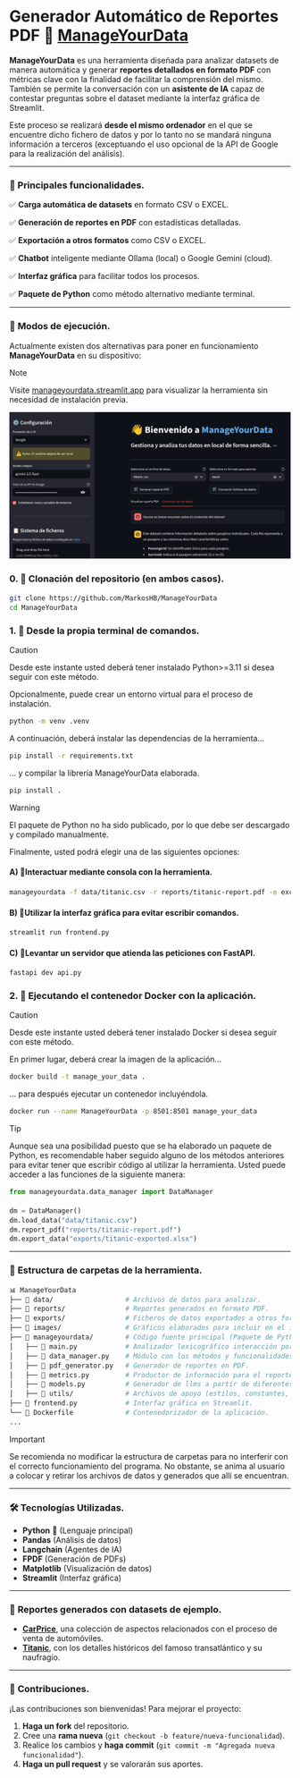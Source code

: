 # Generador Automático de Reportes PDF 🚀 [ManageYourData](https://github.com/MarkosHB/ManageYourData)

**ManageYourData** es una herramienta diseñada para analizar datasets de manera automática y generar **reportes detallados en formato PDF** con métricas clave con la finalidad de facilitar la comprensión del mismo. También se permite la conversación con un **asistente de IA** capaz de contestar preguntas sobre el dataset mediante la interfaz gráfica de Streamlit.

Este proceso se realizará **desde el mismo ordenador** en el que se encuentre dicho fichero de datos y por lo tanto no se mandará ninguna información a terceros (exceptuando el uso opcional de la API de Google para la realización del análisis).

---

### 📌 Principales funcionalidades.

✅ **Carga automática de datasets** en formato CSV o EXCEL.

✅ **Generación de reportes en PDF** con estadísticas detalladas.

✅ **Exportación a otros formatos** como CSV o EXCEL.

✅ **Chatbot** inteligente mediante Ollama (local) o Google Gemini (cloud).

✅ **Interfaz gráfica** para facilitar todos los procesos.

✅ **Paquete de Python** como método alternativo mediante terminal.

---

### 🎯 **Modos de ejecución.**
Actualmente existen dos alternativas para poner en funcionamiento **ManageYourData** en su dispositivo:

> [!Note]
> Visite [manageyourdata.streamlit.app](https://manageyourdata.streamlit.app/) para visualizar la herramienta sin necesidad de instalación previa.
> <div align="left">
>    <img src="./images/app_preview.png" alt="ManageYourData Website Preview">
> </div>

### 0. 🔹 Clonación del repositorio (en ambos casos).
```bash
git clone https://github.com/MarkosHB/ManageYourData
cd ManageYourData
```

### 1. 🔹 Desde la propia terminal de comandos.
> [!Caution]
> Desde este instante usted deberá tener instalado Python>=3.11 si desea seguir con este método.

Opcionalmente, puede crear un entorno virtual para el proceso de instalación.
```bash
python -m venv .venv
```
A continuación, deberá instalar las dependencias de la herramienta...
```bash
pip install -r requirements.txt
```
... y compilar la librería ManageYourData elaborada. 
```bash
pip install .
```
> [!Warning]
> El paquete de Python no ha sido publicado, por lo que debe ser descargado y compilado manualmente.

Finalmente, usted podrá elegir una de las siguientes opciones:
#### A) 🔺Interactuar mediante consola con la herramienta.
```bash
manageyourdata -f data/titanic.csv -r reports/titanic-report.pdf -e excel
```

#### B) 🔺Utilizar la interfaz gráfica para evitar escribir comandos.
```bash
streamlit run frontend.py
```

#### C) 🔺Levantar un servidor que atienda las peticiones con FastAPI.
```bash
fastapi dev api.py
```

### 2. 🔹 Ejecutando el contenedor Docker con la aplicación.
> [!Caution]
> Desde este instante usted deberá tener instalado Docker si desea seguir con este método.

En primer lugar, deberá crear la imagen de la aplicación...
```bash
docker build -t manage_your_data .
```

... para después ejecutar un contenedor incluyéndola.
```bash
docker run --name ManageYourData -p 8501:8501 manage_your_data
```

> [!Tip]
> Aunque sea una posibilidad puesto que se ha elaborado un paquete de Python, es recomendable haber seguido alguno de los métodos anteriores para evitar tener que escribir código al utilizar la herramienta. Usted puede acceder a las funciones de la siguiente manera: 
> ```python
> from manageyourdata.data_manager import DataManager
> 
> dm = DataManager()
> dm.load_data("data/titanic.csv")
> dm.report_pdf("reports/titanic-report.pdf")
> dm.export_data("exports/titanic-exported.xlsx")
> ```

---

### 📂 **Estructura de carpetas de la herramienta.**

```bash
📊 ManageYourData
├── 📁 data/                  # Archivos de datos para analizar.
├── 📁 reports/               # Reportes generados en formato PDF.
├── 📁 exports/               # Ficheros de datos exportados a otros formatos.
├── 📁 images/                # Gráficos elaborados para incluir en el informe.
├── 📁 manageyourdata/        # Código fuente principal (Paquete de Python).
│   ├── 📝 main.py            # Analizador lexicográfico interacción por consola.
│   ├── 📝 data_manager.py    # Módulo con los métodos y funcionalidades.
│   ├── 📝 pdf_generator.py   # Generador de reportes en PDF.
│   ├── 📝 metrics.py         # Productor de información para el reporte.
│   ├── 📝 models.py          # Generador de llms a partir de diferentes proveedores.
│   ├── 📁 utils/             # Archivos de apoyo (estilos, constantes, etc).
├── 📝 frontend.py            # Interfaz gráfica en Streamlit.
└── 📝 Dockerfile             # Contenedorizador de la aplicación.
...
```

> [!Important]
> Se recomienda no modificar la estructura de carpetas para no interferir con el correcto funcionamiento del programa. No obstante, se anima al usuario a colocar y retirar los archivos de datos y generados que allí se encuentran.

---

### 🛠 **Tecnologías Utilizadas.**

- **Python** 🐍 (Lenguaje principal)
- **Pandas** (Análisis de datos)
- **Langchain** (Agentes de IA)
- **FPDF** (Generación de PDFs)
- **Matplotlib** (Visualización de datos)
- **Streamlit** (Interfaz gráfica)

---

### 📄 **Reportes generados con datasets de ejemplo.**

-  [**CarPrice**](https://github.com/MarkosHB/ManageYourData/blob/main/reports/carprice-report.pdf), una colección de aspectos relacionados con el proceso de venta de automóviles. 
-  [**Titanic**](https://github.com/MarkosHB/ManageYourData/blob/main/reports/titanic-report.pdf), con los detalles históricos del famoso transatlántico y su naufragio.

---


### 🤝 **Contribuciones.**

¡Las contribuciones son bienvenidas! Para mejorar el proyecto:

1. **Haga un fork** del repositorio.
2. Cree una **rama nueva** (`git checkout -b feature/nueva-funcionalidad`).
3. Realice los cambios y **haga commit** (`git commit -m "Agregada nueva funcionalidad"`).
4. **Haga un pull request** y se valorarán sus aportes.
